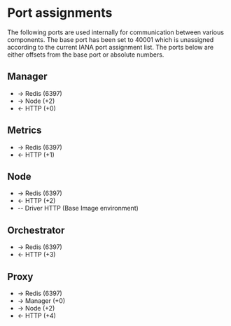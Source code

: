 # Port assignments
The following ports are used internally for communication between various components. The base port has been set to 40001 which is unassigned according to the current IANA port assignment list. The ports below are either offsets from the base port or absolute numbers.

## Manager
- -> Redis (6397)
- -> Node (+2)
- <- HTTP (+0)

## Metrics
- -> Redis (6397)
- <- HTTP (+1)

## Node
- -> Redis (6397)
- <- HTTP (+2)
- -- Driver HTTP (Base Image environment)

## Orchestrator
- -> Redis (6397)
- <- HTTP (+3)

## Proxy
- -> Redis (6397)
- -> Manager (+0)
- -> Node (+2)
- <- HTTP (+4)